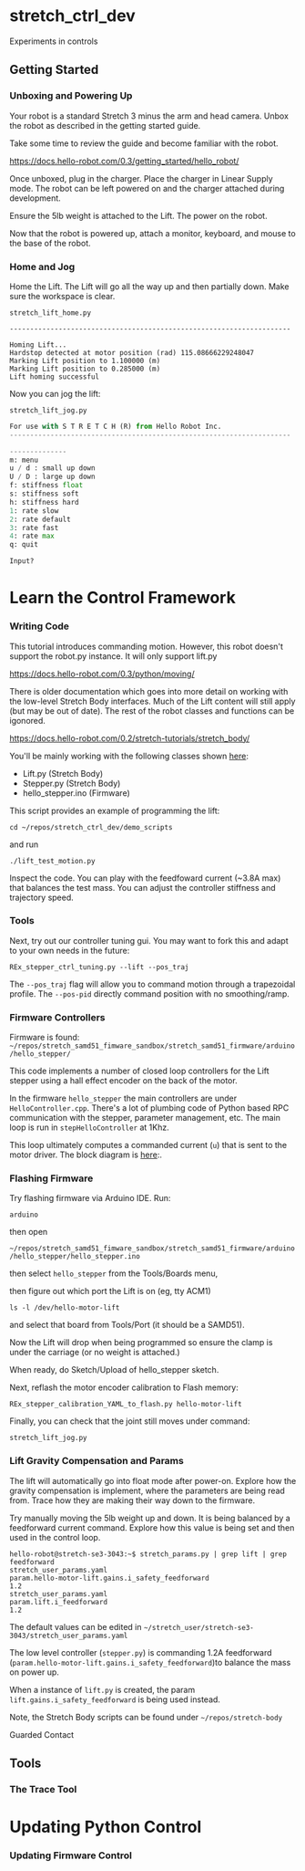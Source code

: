 
# stretch_ctrl_dev
Experiments in controls

## Getting Started

### Unboxing and Powering Up

Your robot is a standard Stretch 3 minus the arm and head camera. Unbox the robot as described in the getting started guide.

Take some time to review the guide and become familiar with the robot.

https://docs.hello-robot.com/0.3/getting_started/hello_robot/



Once unboxed, plug in the charger. Place the charger in Linear Supply mode. The robot can be left powered on and the charger attached during development. 

Ensure the 5lb weight is attached to the Lift. The power on the robot.

Now that the robot is powered up,  attach a monitor, keyboard, and mouse to the base of the robot. 



### Home and Jog

Home the Lift. The Lift will go all the way up and then partially down. Make sure the workspace is clear. 

`stretch_lift_home.py`

```For use with S T R E T C H (R) from Hello Robot Inc.
---------------------------------------------------------------------

Homing Lift...
Hardstop detected at motor position (rad) 115.08666229248047
Marking Lift position to 1.100000 (m)
Marking Lift position to 0.285000 (m)
Lift homing successful
```

Now you can jog the lift:

`stretch_lift_jog.py`

```stretch_lift_jog.py 
For use with S T R E T C H (R) from Hello Robot Inc.
---------------------------------------------------------------------

--------------
m: menu
u / d : small up down
U / D : large up down
f: stiffness float
s: stiffness soft
h: stiffness hard
1: rate slow
2: rate default
3: rate fast
4: rate max
q: quit

Input?
```



# Learn the Control Framework

### Writing Code

This tutorial introduces commanding motion. However, this robot doesn't support the robot.py instance. It will only support lift.py

https://docs.hello-robot.com/0.3/python/moving/

There is older documentation which goes into more detail on working with the low-level Stretch Body interfaces. Much of the Lift content will still apply (but may be out of date). The rest of the robot classes and functions can be igonored.

https://docs.hello-robot.com/0.2/stretch-tutorials/stretch_body/



You'll be mainly working with the following classes shown [here](https://docs.hello-robot.com/0.2/stretch-tutorials/stretch_body/tutorial_introduction/):

* Lift.py (Stretch Body)
* Stepper.py (Stretch Body)
* hello_stepper.ino (Firmware)

This script provides an example of programming the lift:

`cd ~/repos/stretch_ctrl_dev/demo_scripts`

and run

`./lift_test_motion.py`

Inspect the code. You can play with the feedfoward current (~3.8A max) that balances the test mass. You can adjust the controller stiffness and trajectory speed. 

### Tools

Next, try out our controller tuning gui. You may want to fork this and adapt to your own needs in the future:

`REx_stepper_ctrl_tuning.py --lift --pos_traj`

The `--pos_traj` flag will allow you to command motion through a trapezoidal profile. The `--pos-pid` directly command position with no smoothing/ramp. 



### Firmware Controllers

Firmware is found: `~/repos/stretch_samd51_fimware_sandbox/stretch_samd51_firmware/arduino/hello_stepper/`

This code implements a number of closed loop controllers for the Lift stepper using a hall effect encoder on the back of the motor.

In the firmware `hello_stepper` the main controllers are under `HelloController.cpp`. There's a lot of plumbing code of Python based RPC communication with the stepper, parameter management, etc. The main loop is run in `stepHelloController` at 1Khz. 

This loop ultimately computes a commanded current (`u`) that is sent to the motor driver. The block diagram is [here](https://docs.google.com/presentation/d/196_yxSHKrwC7ov7TnJAuINmrhZmf-r4upt1MDouw7r0/edit?usp=sharing):. 

### Flashing Firmware

Try flashing firmware via Arduino IDE. Run:

`arduino`

then open

`~/repos/stretch_samd51_fimware_sandbox/stretch_samd51_firmware/arduino/hello_stepper/hello_stepper.ino `

then select `hello_stepper` from the Tools/Boards menu,

then figure out which port the Lift is on (eg, tty ACM1) 

`ls -l /dev/hello-motor-lift`

and select that board from Tools/Port (it should be a SAMD51).

Now the Lift will drop when being programmed so ensure the clamp is under the carriage (or no weight is attached.)

When ready, do Sketch/Upload of hello_stepper sketch.

Next, reflash the motor encoder calibration to Flash memory:

`REx_stepper_calibration_YAML_to_flash.py hello-motor-lift`

Finally, you can check that the joint still moves under command:

`stretch_lift_jog.py`

### Lift Gravity Compensation and Params

The lift will automatically go into float mode after power-on.  Explore how the gravity compensation is implement, where the parameters are being read from. Trace how they are making their way down to the firmware. 

Try manually moving the 5lb weight up and down. It is being balanced by a feedforward current command. Explore how this value is being set and then used in the control loop. 

```
hello-robot@stretch-se3-3043:~$ stretch_params.py | grep lift | grep feedforward
stretch_user_params.yaml                                               param.hello-motor-lift.gains.i_safety_feedforward                      1.2                           
stretch_user_params.yaml                                               param.lift.i_feedforward                                               1.2 
```

The default values can be edited in `~/stretch_user/stretch-se3-3043/stretch_user_params.yaml`

The low level controller (`stepper.py`) is commanding 1.2A feedforward (`param.hello-motor-lift.gains.i_safety_feedforward`)to balance the mass on power up. 

When a instance of `lift.py` is created, the param `lift.gains.i_safety_feedforward` is being used instead. 

Note, the Stretch Body scripts can be found under `~/repos/stretch-body` 





Guarded Contact

## Tools

### The Trace Tool



# Updating Python Control

### Updating Firmware Control
